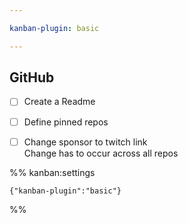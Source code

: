 ```yaml
---

kanban-plugin: basic

---
```


## GitHub

- [ ] Create a Readme
- [ ] Define pinned repos
- [ ] Change sponsor to twitch link<br>Change has to occur across all repos




%% kanban:settings
```
{"kanban-plugin":"basic"}
```
%%